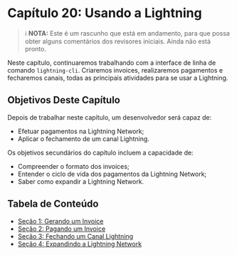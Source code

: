 # Capítulo 20: Usando a Lightning

> :information_source: **NOTA:** Este é um rascunho que está em andamento, para que possa obter alguns comentários dos revisores iniciais. Ainda não está pronto.

Neste capítulo, continuaremos trabalhando com a interface de linha de comando `lightning-cli`. Criaremos invoices, realizaremos pagamentos e fecharemos canais, todas as principais atividades para se usar a Lightning.

## Objetivos Deste Capítulo

Depois de trabalhar neste capítulo, um desenvolvedor será capaz de:

   * Efetuar pagamentos na Lightning Network;
   * Aplicar o fechamento de um canal Lightning.

Os objetivos secundários do capítulo incluem a capacidade de:

   * Compreender o formato dos invoices;
   * Entender o ciclo de vida dos pagamentos da Lightning Network;
   * Saber como expandir a Lightning Network.

## Tabela de Conteúdo

* [Seção 1: Gerando um Invoice](20_1_Generate_a_Payment_Request.md)
* [Seção 2: Pagando um Invoice](20_2_Paying_a_Invoice.md)
* [Seção 3: Fechando um Canal Lightning](20_3_Closing_a_Channel.md)
* [Seção 4: Expandindo a Lightning Network](20_4_Lightning_Network_Review.md)
